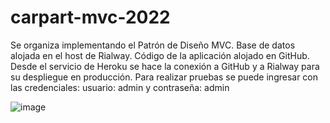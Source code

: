 # carpart-mvc-2022
Se organiza implementando el Patrón de Diseño MVC. Base de datos alojada en el host de Rialway. Código de la aplicación alojado en GitHub. Desde el servicio de Heroku se hace la conexión a GitHub y a Rialway para su despliegue en producción. Para realizar pruebas se puede ingresar con las credenciales: usuario: admin y contraseña: admin 

![image](https://user-images.githubusercontent.com/53632260/202060571-cff8ddbe-0c31-4494-9e17-408462adfb37.png)
